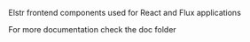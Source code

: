 Elstr frontend components used for React and Flux applications

For more documentation check the doc folder